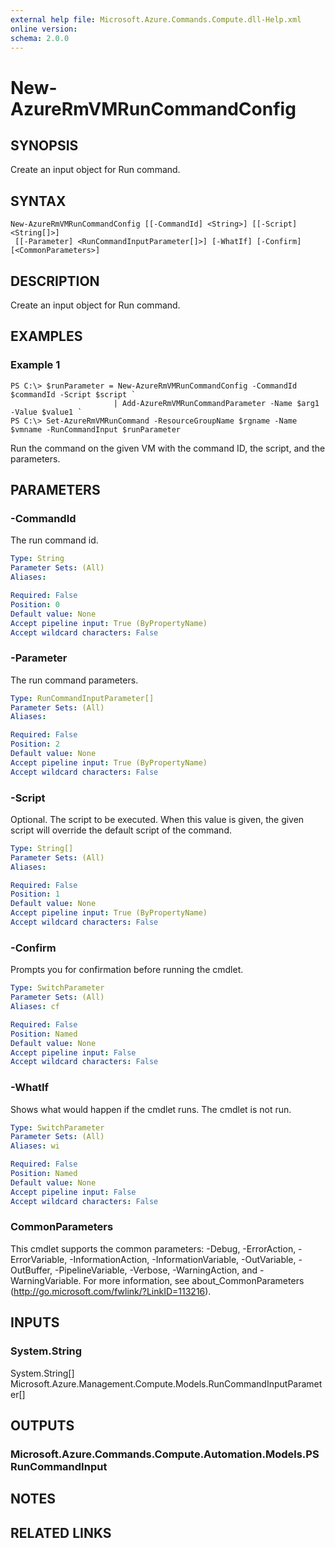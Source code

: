 ```yaml
---
external help file: Microsoft.Azure.Commands.Compute.dll-Help.xml
online version: 
schema: 2.0.0
---
```


# New-AzureRmVMRunCommandConfig

## SYNOPSIS
Create an input object for Run command.

## SYNTAX

```
New-AzureRmVMRunCommandConfig [[-CommandId] <String>] [[-Script] <String[]>]
 [[-Parameter] <RunCommandInputParameter[]>] [-WhatIf] [-Confirm] [<CommonParameters>]
```

## DESCRIPTION
Create an input object for Run command.

## EXAMPLES

### Example 1
```
PS C:\> $runParameter = New-AzureRmVMRunCommandConfig -CommandId $commandId -Script $script `
                       | Add-AzureRmVMRunCommandParameter -Name $arg1 -Value $value1 `
PS C:\> Set-AzureRmVMRunCommand -ResourceGroupName $rgname -Name $vmname -RunCommandInput $runParameter
```

Run the command on the given VM with the command ID, the script, and the parameters.

## PARAMETERS

### -CommandId
The run command id.

```yaml
Type: String
Parameter Sets: (All)
Aliases: 

Required: False
Position: 0
Default value: None
Accept pipeline input: True (ByPropertyName)
Accept wildcard characters: False
```

### -Parameter
The run command parameters.

```yaml
Type: RunCommandInputParameter[]
Parameter Sets: (All)
Aliases: 

Required: False
Position: 2
Default value: None
Accept pipeline input: True (ByPropertyName)
Accept wildcard characters: False
```

### -Script
Optional. The script to be executed.  When this value is given, the given script will override the default script of the command.

```yaml
Type: String[]
Parameter Sets: (All)
Aliases: 

Required: False
Position: 1
Default value: None
Accept pipeline input: True (ByPropertyName)
Accept wildcard characters: False
```

### -Confirm
Prompts you for confirmation before running the cmdlet.

```yaml
Type: SwitchParameter
Parameter Sets: (All)
Aliases: cf

Required: False
Position: Named
Default value: None
Accept pipeline input: False
Accept wildcard characters: False
```

### -WhatIf
Shows what would happen if the cmdlet runs.
The cmdlet is not run.

```yaml
Type: SwitchParameter
Parameter Sets: (All)
Aliases: wi

Required: False
Position: Named
Default value: None
Accept pipeline input: False
Accept wildcard characters: False
```

### CommonParameters
This cmdlet supports the common parameters: -Debug, -ErrorAction, -ErrorVariable, -InformationAction, -InformationVariable, -OutVariable, -OutBuffer, -PipelineVariable, -Verbose, -WarningAction, and -WarningVariable. For more information, see about_CommonParameters (http://go.microsoft.com/fwlink/?LinkID=113216).

## INPUTS

### System.String
System.String[]
Microsoft.Azure.Management.Compute.Models.RunCommandInputParameter[]

## OUTPUTS

### Microsoft.Azure.Commands.Compute.Automation.Models.PSRunCommandInput

## NOTES

## RELATED LINKS

